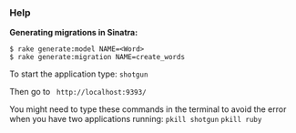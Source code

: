 ### Help

**Generating migrations in Sinatra:**
```
$ rake generate:model NAME=<Word>
$ rake generate:migration NAME=create_words
```

To start the application type:
`shotgun`

Then go to
` http://localhost:9393/`


You might need to type these commands in the terminal to avoid the error when you have two applications running:
`pkill shotgun`
`pkill ruby`
